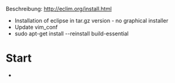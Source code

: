 Beschreibung: http://eclim.org/install.html

* Installation of eclipse in tar.gz version - no graphical installer
* Update vim_conf
* sudo apt-get install --reinstall build-essential

# Start
* 
